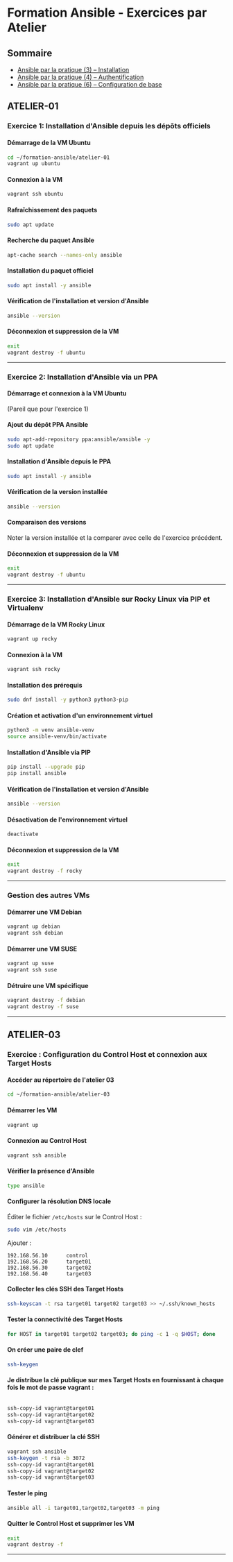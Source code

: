 # Formation Ansible - Exercices par Atelier

## Sommaire
- [Ansible par la pratique (3) – Installation](#atelier-01)
- [Ansible par la pratique (4) – Authentification](#atelier-03)
- [Ansible par la pratique (6) – Configuration de base](#atelier-06)


## ATELIER-01

### Exercice 1: Installation d'Ansible depuis les dépôts officiels

#### Démarrage de la VM Ubuntu
```bash
cd ~/formation-ansible/atelier-01
vagrant up ubuntu
```

#### Connexion à la VM
```bash
vagrant ssh ubuntu
```

#### Rafraîchissement des paquets
```bash
sudo apt update
```

#### Recherche du paquet Ansible
```bash
apt-cache search --names-only ansible
```

#### Installation du paquet officiel
```bash
sudo apt install -y ansible
```

#### Vérification de l'installation et version d'Ansible
```bash
ansible --version
```

#### Déconnexion et suppression de la VM
```bash
exit
vagrant destroy -f ubuntu
```

---

### Exercice 2: Installation d'Ansible via un PPA

#### Démarrage et connexion à la VM Ubuntu
(Pareil que pour l'exercice 1)

#### Ajout du dépôt PPA Ansible
```bash
sudo apt-add-repository ppa:ansible/ansible -y
sudo apt update
```

#### Installation d'Ansible depuis le PPA
```bash
sudo apt install -y ansible
```

#### Vérification de la version installée
```bash
ansible --version
```

#### Comparaison des versions
Noter la version installée et la comparer avec celle de l'exercice précédent.

#### Déconnexion et suppression de la VM
```bash
exit
vagrant destroy -f ubuntu
```

---

### Exercice 3: Installation d'Ansible sur Rocky Linux via PIP et Virtualenv

#### Démarrage de la VM Rocky Linux
```bash
vagrant up rocky
```

#### Connexion à la VM
```bash
vagrant ssh rocky
```

#### Installation des prérequis
```bash
sudo dnf install -y python3 python3-pip
```

#### Création et activation d'un environnement virtuel
```bash
python3 -m venv ansible-venv
source ansible-venv/bin/activate
```

#### Installation d'Ansible via PIP
```bash
pip install --upgrade pip
pip install ansible
```

#### Vérification de l'installation et version d'Ansible
```bash
ansible --version
```

#### Désactivation de l'environnement virtuel
```bash
deactivate
```

#### Déconnexion et suppression de la VM
```bash
exit
vagrant destroy -f rocky
```

---

### Gestion des autres VMs

#### Démarrer une VM Debian
```bash
vagrant up debian
vagrant ssh debian
```

#### Démarrer une VM SUSE
```bash
vagrant up suse
vagrant ssh suse
```

#### Détruire une VM spécifique
```bash
vagrant destroy -f debian  
vagrant destroy -f suse    
```

---

## ATELIER-03

### Exercice : Configuration du Control Host et connexion aux Target Hosts

#### Accéder au répertoire de l'atelier 03
```bash
cd ~/formation-ansible/atelier-03
```

#### Démarrer les VM
```bash
vagrant up
```

#### Connexion au Control Host
```bash
vagrant ssh ansible
```

#### Vérifier la présence d'Ansible
```bash
type ansible
```

#### Configurer la résolution DNS locale
Éditer le fichier `/etc/hosts` sur le Control Host :
```bash
sudo vim /etc/hosts
```
Ajouter :
```
192.168.56.10      control 	      
192.168.56.20      target01
192.168.56.30      target02
192.168.56.40      target03
```

#### Collecter les clés SSH des Target Hosts
```bash
ssh-keyscan -t rsa target01 target02 target03 >> ~/.ssh/known_hosts
```

#### Tester la connectivité des Target Hosts
```bash
for HOST in target01 target02 target03; do ping -c 1 -q $HOST; done
```
#### On créer une paire de clef
```bash
ssh-keygen 
```

#### Je distribue la clé publique sur mes Target Hosts en fournissant à chaque fois le mot de passe vagrant :

```bash

ssh-copy-id vagrant@target01
ssh-copy-id vagrant@target02
ssh-copy-id vagrant@target03

```


#### Générer et distribuer la clé SSH
```bash
vagrant ssh ansible
ssh-keygen -t rsa -b 3072
ssh-copy-id vagrant@target01
ssh-copy-id vagrant@target02
ssh-copy-id vagrant@target03
```

#### Tester le ping 
```bash
ansible all -i target01,target02,target03 -m ping
```

#### Quitter le Control Host et supprimer les VM
```bash
exit
vagrant destroy -f
```

---



